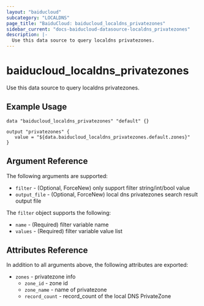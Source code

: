 ```yaml
---
layout: "baiducloud"
subcategory: "LOCALDNS"
page_title: "BaiduCloud: baiducloud_localdns_privatezones"
sidebar_current: "docs-baiducloud-datasource-localdns_privatezones"
description: |-
  Use this data source to query localdns privatezones.
---
```


# baiducloud_localdns_privatezones

Use this data source to query localdns privatezones.

## Example Usage

```hcl
data "baiducloud_localdns_privatezones" "default" {}

output "privatezones" {
   value = "${data.baiducloud_localdns_privatezones.default.zones}"
}
```

## Argument Reference

The following arguments are supported:

* `filter` - (Optional, ForceNew) only support filter string/int/bool value
* `output_file` - (Optional, ForceNew) local dns privatezones search result output file

The `filter` object supports the following:

* `name` - (Required) filter variable name
* `values` - (Required) filter variable value list

## Attributes Reference

In addition to all arguments above, the following attributes are exported:

* `zones` - privatezone info
  * `zone_id` - zone id
  * `zone_name` - name of privatezone
  * `record_count` - record_count of the local DNS PrivateZone

